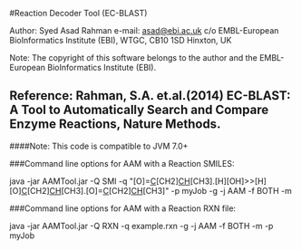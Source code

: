 #Reaction Decoder Tool (EC-BLAST)

Author: Syed Asad Rahman
e-mail: asad@ebi.ac.uk
c/o EMBL-European BioInformatics Institute (EBI), WTGC, CB10 1SD Hinxton, UK

Note: The copyright of this software belongs to the author and the EMBL-European BioInformatics Institute (EBI).

Reference: Rahman, S.A. et.al.(2014) EC-BLAST: A Tool to Automatically Search and Compare Enzyme Reactions, Nature Methods.
------------------------------------------------------------------

####Note: This code is compatible to JVM 7.0+

###Command line options for AAM with a Reaction SMILES:

java -jar AAMTool.jar -Q SMI -q "[O]=[C]([OH])[CH2][CH]([O][C](=[O])[CH2][CH]([OH])[CH3])[CH3].[H][OH]>>[H][O][C](=[O])[CH2][CH]([OH])[CH3].[O]=[C]([OH])[CH2][CH]([OH])[CH3]" -p myJob -g -j AAM -f BOTH -m

###Command line options for AAM with a Reaction RXN file:

java -jar AAMTool.jar -Q RXN -q example.rxn -g -j AAM -f BOTH -m -p myJob

